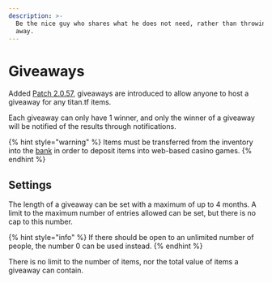 ```yaml
---
description: >-
  Be the nice guy who shares what he does not need, rather than throwing them
  away.
---
```


# Giveaways

Added [Patch 2.0.57](https://steamcommunity.com/groups/titantf/discussions/11/1732087825004268880/), giveaways are introduced to allow anyone to host a giveaway for any titan.tf items. 

Each giveaway can only have 1 winner, and only the winner of a giveaway will be notified of the results through notifications.

{% hint style="warning" %}
Items must be transferred from the inventory into the [bank](bank/) in order to deposit items into web-based casino games.
{% endhint %}

## Settings

The length of a giveaway can be set with a maximum of up to 4 months. A limit to the maximum number of entries allowed can be set, but there is no cap to this number.

{% hint style="info" %}
If there should be open to an unlimited number of people, the number 0 can be used instead.
{% endhint %}

There is no limit to the number of items, nor the total value of items a giveaway can contain.

